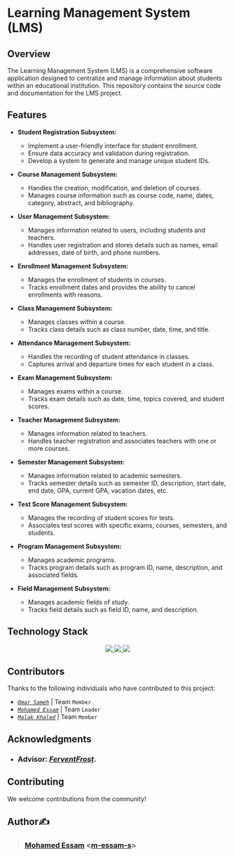 # Learning Management System (LMS)

## Overview

The Learning Management System (LMS) is a comprehensive software application designed to centralize and manage information about students within an educational institution. This repository contains the source code and documentation for the LMS project.

## Features
- **Student Registration Subsystem:**
   - Implement a user-friendly interface for student enrollment.
   - Ensure data accuracy and validation during registration.
   - Develop a system to generate and manage unique student IDs.

- **Course Management Subsystem:**
   - Handles the creation, modification, and deletion of courses.
   - Manages course information such as course code, name, dates, category, abstract, and bibliography.

- **User Management Subsystem:**
   - Manages information related to users, including students and teachers.
   - Handles user registration and stores details such as names, email addresses, date of birth, and phone numbers.

- **Enrollment Management Subsystem:**
   - Manages the enrollment of students in courses.
   - Tracks enrollment dates and provides the ability to cancel enrollments with reasons.

- **Class Management Subsystem:**
   - Manages classes within a course.
   - Tracks class details such as class number, date, time, and title.

- **Attendance Management Subsystem:**
   - Handles the recording of student attendance in classes.
   - Captures arrival and departure times for each student in a class.

- **Exam Management Subsystem:**
   - Manages exams within a course.
   - Tracks exam details such as date, time, topics covered, and student scores.

- **Teacher Management Subsystem:**
   - Manages information related to teachers.
   - Handles teacher registration and associates teachers with one or more courses.

- **Semester Management Subsystem:**
   - Manages information related to academic semesters.
   - Tracks semester details such as semester ID, description, start date, end date, GPA, current GPA, vacation dates, etc.

- **Test Score Management Subsystem:**
   - Manages the recording of student scores for tests.
   - Associates test scores with specific exams, courses, semesters, and students.

- **Program Management Subsystem:**
    - Manages academic programs.
    - Tracks program details such as program ID, name, description, and associated fields.

- **Field Management Subsystem:**
    - Manages academic fields of study.
    - Tracks field details such as field ID, name, and description.

## Technology Stack

<p align="center">
  <a href="https://skillicons.dev">
    <img src="https://skillicons.dev/icons?i=figma,vscode,git,github" />
    <img src="https://skillicons.dev/icons?i=html,css,js" /> 
    <img src="https://skillicons.dev/icons?i=mysql,express,react,nodejs" />
  </a>
</p>

## Contributors
Thanks to the following individuals who have contributed to this project:
- [*`Omar Sameh`*](https://github.com/O-sameh) | Team `Member`
- [*`Mohamed Essam`*](https://github.com/m-essam-s) | Team `Leader`
- [*`Malak Khaled`*](https://github.com/Malak-Khaled) | Team `Member`

## Acknowledgments
- ### Advisor: [***FerventFrost***](https://github.com/FerventFrost). 

## Contributing

We welcome contributions from the community!

## Author✍️
> ### **[Mohamed Essam](https://twitter.com/m-essam-s)** <[m-essam-s](https://github.com/m-essam-s)>
